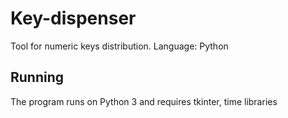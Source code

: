 # Key-dispenser
Tool for numeric keys distribution. Language: Python

## Running
The program runs on Python 3 and requires tkinter, time  libraries
